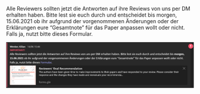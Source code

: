 Alle Reviewers sollten jetzt die Antworten auf ihre Reviews von uns per DM erhalten haben. Bitte lest sie euch durch und entscheidet bis morgen, 15.06.2021 ob ihr aufgrund der vorgenommenen Änderungen oder der Erklärungen eure “Gesamtnote” für das Paper anpassen wollt oder nicht. Falls ja, nutzt bitte dieses Formular.

![](../.assets/msg6.png)
